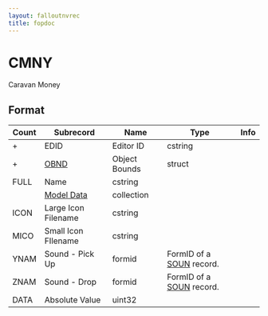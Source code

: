 ```yaml
---
layout: falloutnvrec
title: fopdoc
---
```

CMNY
====

Caravan Money

## Format

Count | Subrecord | Name | Type | Info
------|-----------|------|------|-----
+ | EDID | Editor ID | cstring |
+ | [OBND](Subrecords/OBND.html) | Object Bounds | struct |
 | FULL | Name | cstring |
 | | [Model Data](Subrecords/Model.html) | collection |
 | ICON | Large Icon Filename | cstring |
 | MICO | Small Icon FIlename | cstring |
 | YNAM | Sound - Pick Up | formid | FormID of a [SOUN](SOUN.html) record.
 | ZNAM | Sound - Drop | formid | FormID of a [SOUN](SOUN.html) record.
 | DATA | Absolute Value | uint32 |
